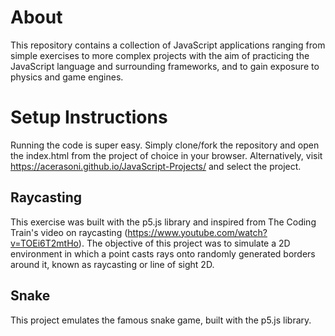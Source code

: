 # About
This repository contains a collection of JavaScript applications ranging from simple exercises to more complex projects with the aim of practicing the JavaScript language and surrounding frameworks, and to gain exposure to physics and game engines.

# Setup Instructions

Running the code is super easy. Simply clone/fork the repository and open the index.html from the project of choice in your browser. Alternatively, visit https://acerasoni.github.io/JavaScript-Projects/ and select the project.

## Raycasting

This exercise was built with the p5.js library and inspired from The Coding Train's video on raycasting (https://www.youtube.com/watch?v=TOEi6T2mtHo). The objective of this project was to simulate a 2D environment in which a point casts rays onto randomly generated borders around it, known as raycasting or line of sight 2D.
 
## Snake

This project emulates the famous snake game, built with the p5.js library.
